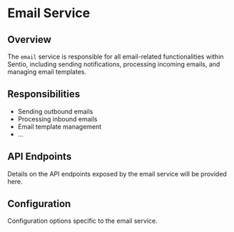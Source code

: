 # Email Service

## Overview

The `email` service is responsible for all email-related functionalities within Sentio, including sending notifications, processing incoming emails, and managing email templates.

## Responsibilities

*   Sending outbound emails
*   Processing inbound emails
*   Email template management
*   ...

## API Endpoints

Details on the API endpoints exposed by the email service will be provided here.

## Configuration

Configuration options specific to the email service.
